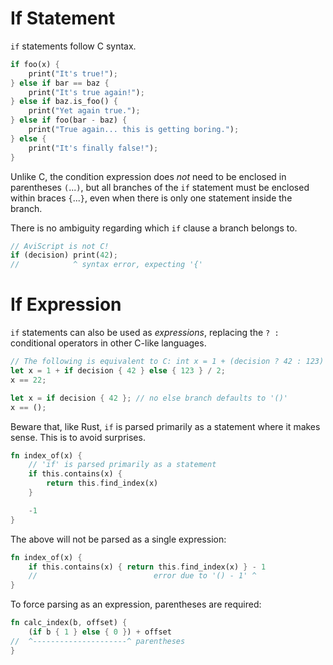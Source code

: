 If Statement
============

`if` statements follow C syntax.

```rust
if foo(x) {
    print("It's true!");
} else if bar == baz {
    print("It's true again!");
} else if baz.is_foo() {
    print("Yet again true.");
} else if foo(bar - baz) {
    print("True again... this is getting boring.");
} else {
    print("It's finally false!");
}
```

Unlike C, the condition expression does _not_ need to be enclosed in parentheses `(`...`)`, but all
branches of the `if` statement must be enclosed within braces `{`...`}`, even when there is only
one statement inside the branch.

There is no ambiguity regarding which `if` clause a branch belongs to.

```rust
// AviScript is not C!
if (decision) print(42);
//            ^ syntax error, expecting '{'
```


If Expression
=============

`if` statements can also be used as _expressions_, replacing the `? :` conditional operators in
other C-like languages.

```rust
// The following is equivalent to C: int x = 1 + (decision ? 42 : 123) / 2;
let x = 1 + if decision { 42 } else { 123 } / 2;
x == 22;

let x = if decision { 42 }; // no else branch defaults to '()'
x == ();
```

Beware that, like Rust, `if` is parsed primarily as a statement where it makes sense.
This is to avoid surprises.

```rust
fn index_of(x) {
    // 'if' is parsed primarily as a statement
    if this.contains(x) {
        return this.find_index(x)
    }

    -1
}
```

The above will not be parsed as a single expression:

```rust
fn index_of(x) {
    if this.contains(x) { return this.find_index(x) } - 1
    //                          error due to '() - 1' ^
}

```

To force parsing as an expression, parentheses are required:

```rust
fn calc_index(b, offset) {
    (if b { 1 } else { 0 }) + offset
//  ^---------------------^ parentheses
}
```
